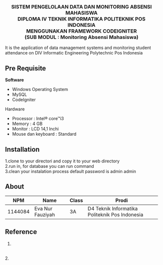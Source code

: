 <h3 align="center">SISTEM PENGELOLAAN DATA DAN MONITORING ABSENSI MAHASISWA<br> DIPLOMA IV TEKNIK INFORMATIKA POLITEKNIK POS INDONESIA<br> MENGGUNAKAN FRAMEWORK CODEIGNITER<br>(SUB MODUL : Monitoring Absensi Mahasiswa)</h3>

It is the application of data management systems and monitoring student attendance on DIV Informatic Engineering Polytechnic Pos Indonesia

## Pre Requisite
**Software**
* Windows Operating System
* MySQL
* CodeIgniter


Hardware
* Processor             :   Intel® core™i3 
* Memory	            :	4 GB
* Monitor	            :	LCD 14,1 Inchi
* Mouse dan keyboard	:	Standard


## Installation
1.clone to your directori and copy it to your web directory
<br>
2.run in, for database you can run command <br>
3.clean your instalation process default password is admin admin

## About

NPM| Name| Class | Prodi
------------ | ------------- | ------------- | -------------
1144084| Eva Nur Fauziyah| 3A| D4 Teknik Informatika Politeknik Pos Indonesia

## Reference
1.
<br>
2.
